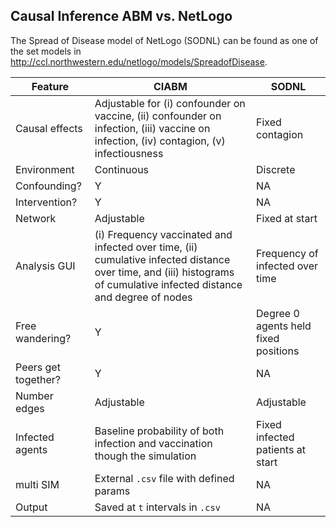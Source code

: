 ## Causal Inference ABM vs. NetLogo
The Spread of Disease model of NetLogo (SODNL) can be found as one of the set models in http://ccl.northwestern.edu/netlogo/models/SpreadofDisease.

Feature | CIABM | SODNL
--- | --- | ---
Causal effects| Adjustable for (i) confounder on vaccine, (ii) confounder on infection, (iii) vaccine on infection, (iv) contagion, (v) infectiousness | Fixed contagion
Environment | Continuous | Discrete
Confounding? | Y | NA
Intervention? | Y | NA
Network| Adjustable | Fixed at start
Analysis GUI | (i) Frequency vaccinated and infected over time, (ii) cumulative infected distance over time, and (iii) histograms of cumulative infected distance and degree of nodes | Frequency of infected over time
Free wandering? | Y | Degree 0 agents held fixed positions
Peers get together? | Y | NA
Number edges | Adjustable | Adjustable
Infected agents | Baseline probability of both infection and vaccination though the simulation | Fixed infected patients at start
multi SIM | External `.csv` file with defined params | NA
Output | Saved at `t` intervals in `.csv` | NA
